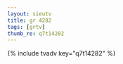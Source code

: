 ```yaml
--- 
layout: sieutv
title: gr 4282
tags: [grtv]
thumb_re: q7t14282
---
```

{% include tvadv key="q7t14282" %} 
